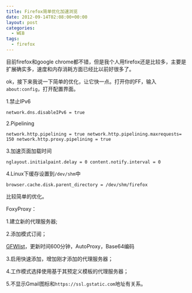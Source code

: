 ```yaml
---
title: Firefox简单优化加速浏览
date: 2012-09-14T02:08:00+00:00
layout: post
categories:
  - WEB
tags:
  - firefox
---
```


目前firefox和google chrome都不错，但是我个人用firefox还是比较多，主要是扩展确实多，速度和内存消耗方面已经比以前好很多了。

ok，接下来我说一下简单的优化，让它快一点。打开你的FF，输入`about:config`，打开配置界面。

1.禁止IPv6
```
network.dns.disableIPv6 = true
```
2.Pipelining
```
network.http.pipelining = true network.http.pipelining.maxrequests= 150 network.http.proxy.pipelining = true
```
3.加速页面加载时间
```
nglayout.initialpaint.delay = 0 content.notify.interval = 0
```
4.Linux下缓存设置到`/dev/shm`中
```
browser.cache.disk.parent_directory = /dev/shm/firefox
```
比较简单的优化。
<!--more-->
FoxyProxy：

1.建立新的代理服务器;

2.添加模式订阅；

[GFWlist](https://raw.githubusercontent.com/gfwlist/gfwlist/master/gfwlist.txt)，更新时间600分钟，AutoProxy，Base64编码

3.启用快速添加，增加刚才添加的代理服务器；

4.工作模式选择使用基于其预定义模板的代理服务器；

5.不显示Gmail图标和`https://ssl.gstatic.com`地址有关系。